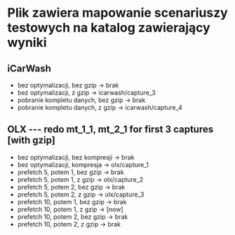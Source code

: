 # Plik zawiera mapowanie scenariuszy testowych na katalog zawierający wyniki

## iCarWash
* bez optymalizacji, bez gzip       → brak
* bez optymalizacji, z gzip         → icarwash/capture_3
* pobranie kompletu danych, bez gzip → brak
* pobranie kompletu danych, z gzip  → icarwash/capture_4

## OLX --- redo mt_1_1, mt_2_1 for first 3 captures [with gzip]
* bez optymalizacji, bez kompresji  → brak
* bez optymalizacji, kompresja      → olx/capture_1
* prefetch 5, potem 1, bez gzip     → brak
* prefetch 5, potem 1, z gzip       → olx/capture_2
* prefetch 5, potem 2, bez gzip     → brak
* prefetch 5, potem 2, z gzip       → olx/capture_3
* prefetch 10, potem 1, bez gzip    → brak
* prefetch 10, potem 1, z gzip      → [now]
* prefetch 10, potem 2, bez gzip    → brak
* prefetch 10, potem 2, z gzip      → brak
